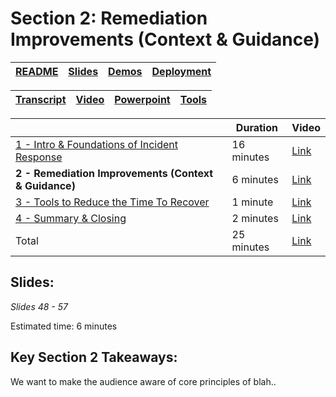 # Section 2: Remediation Improvements (Context & Guidance)

| [README](/ops20/README.md) | [Slides](/ops20/slides/README.md) | [Demos](/ops20/demos/README.md) | [Deployment](/ops20/deployment/README.md) | 
|--------|-------|------------|-----------|

| [Transcript](../../script/OPS20_Speaking_Script.md) | [Video](https://globaleventcdn.blob.core.windows.net/assets/ops/ops20/video/02_Presentation_Section_One.mp4) | [Powerpoint](https://globaleventcdn.blob.core.windows.net/assets/ops/ops20/slides/OPS20_Responding_to_Incidents_Oct3.pptx) | [Tools](/ops20/tools/README.md) |
|------------|-------|------------|-------|

|   | Duration | Video |
|----------|----------|-------|
|[1 - Intro & Foundations of Incident Response](../../section/01/README.md)|16 minutes |[Link](https://globaleventcdn.blob.core.windows.net/assets/ops/ops20/video/02_Presentation_Section_One.mp4)
|**2 - Remediation Improvements (Context & Guidance)**|6 minutes  |[Link](https://globaleventcdn.blob.core.windows.net/assets/ops/ops20/video/02_Presentation_Section_Two.mp4)
|[3 - Tools to Reduce the Time To Recover ](../../section/03/README.md)|1 minute   |[Link](https://globaleventcdn.blob.core.windows.net/assets/ops/ops20/video/02_Presentation_Section_Three.mp4)
|[4 - Summary & Closing](../../section/04/README.md)|2 minutes  |[Link](https://globaleventcdn.blob.core.windows.net/assets/ops/ops20/video/02_Presentation_Section_Four.mp4)
|Total       |25 minutes|[Link](https://globaleventcdn.blob.core.windows.net/assets/ops/ops20/video/OPS20_Final_Full.mp4) 

## Slides:

*Slides 48 - 57*

Estimated time: 6 minutes
## Key Section 2 Takeaways:

We want to make the audience aware of core principles of blah..